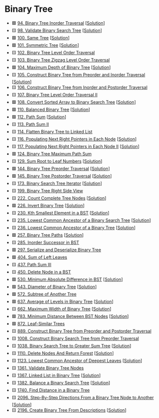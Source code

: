 # Binary Tree

- 🟩 [94. Binary Tree Inorder Traversal](https://leetcode.com/problems/binary-tree-inorder-traversal/) [[Solution](./94.binary-tree-inorder-traversal.md)]
- 🟨 [98. Validate Binary Search Tree](https://leetcode.com/problems/validate-binary-search-tree/) [[Solution](./98.validate-binary-search-tree.md)]
- 🟩 [100. Same Tree](https://leetcode.com/problems/same-tree/) [[Solution](./100.same-tree.md)]
- 🟩 [101. Symmetric Tree](https://leetcode.com/problems/symmetric-tree/) [[Solution](./101.symmetric-tree.md)]
- 🟨 [102. Binary Tree Level Order Traversal](https://leetcode.com/problems/binary-tree-level-order-traversal/)
- 🟨 [103. Binary Tree Zigzag Level Order Traversal](https://leetcode.com/problems/binary-tree-zigzag-level-order-traversal/)
- 🟩 [104. Maximum Depth of Binary Tree](https://leetcode.com/problems/maximum-depth-of-binary-tree/) [[Solution](./104.maximum-depth-of-binary-tree.md)]
- 🟨 [105. Construct Binary Tree from Preorder and Inorder Traversal](https://leetcode.com/problems/construct-binary-tree-from-preorder-and-inorder-traversal/) [[Solution](./105.construct-binary-tree-from-preorder-and-inorder-traversal.md)]
- 🟨 [106. Construct Binary Tree from Inorder and Postorder Traversal](https://leetcode.com/problems/construct-binary-tree-from-inorder-and-postorder-traversal/)
- 🟨 [107. Binary Tree Level Order Traversal II](https://leetcode.com/problems/binary-tree-level-order-traversal-ii/)
- 🟩 [108. Convert Sorted Array to Binary Search Tree](https://leetcode.com/problems/convert-sorted-array-to-binary-search-tree/) [[Solution](./108.convert-sorted-array-to-binary-search-tree.md)]
- 🟩 [110. Balanced Binary Tree](https://leetcode.com/problems/balanced-binary-tree/) [[Solution](./110.balanced-binary-tree.md)]
- 🟩 [112. Path Sum](https://leetcode.com/problems/path-sum/) [[Solution](./112.path-sum.md)]
- 🟨 [113. Path Sum II](https://leetcode.com/problems/path-sum-ii/)
- 🟨 [114. Flatten Binary Tree to Linked List](https://leetcode.com/problems/flatten-binary-tree-to-linked-list/)
- 🟨 [116. Populating Next Right Pointers in Each Node](https://leetcode.com/problems/populating-next-right-pointers-in-each-node/) [[Solution](./116.populating-next-right-pointers-in-each-node.md)]
- 🟨 [117. Populating Next Right Pointers in Each Node II](https://leetcode.com/problems/populating-next-right-pointers-in-each-node-ii/) [[Solution](./117.populating-next-right-pointers-in-each-node-ii.md)]
- 🟥 [124. Binary Tree Maximum Path Sum](https://leetcode.com/problems/binary-tree-maximum-path-sum/)
- 🟨 [129. Sum Root to Leaf Numbers](https://leetcode.com/problems/sum-root-to-leaf-numbers/) [[Solution](./129.sum-root-to-leaf-numbers.md)]
- 🟩 [144. Binary Tree Preorder Traversal](https://leetcode.com/problems/binary-tree-preorder-traversal/) [[Solution](./144.binary-tree-preorder-traversal.md)]
- 🟩 [145. Binary Tree Postorder Traversal](https://leetcode.com/problems/binary-tree-postorder-traversal/) [[Solution](./145.binary-tree-postorder-traversal.md)]
- 🟨 [173. Binary Search Tree Iterator](https://leetcode.com/problems/binary-search-tree-iterator/) [[Solution](./173.binary-search-tree-iterator.md)]
- 🟨 [199. Binary Tree Right Side View](https://leetcode.com/problems/binary-tree-right-side-view/)
- 🟨 [222. Count Complete Tree Nodes](https://leetcode.com/problems/count-complete-tree-nodes/) [[Solution](./222.count-complete-tree-nodes.md)]
- 🟩 [226. Invert Binary Tree](https://leetcode.com/problems/invert-binary-tree/) [[Solution](./226.invert-binary-tree.md)]
- 🟨 [230. Kth Smallest Element in a BST](https://leetcode.com/problems/kth-smallest-element-in-a-bst/) [[Solution](./230.kth-smallest-element-in-a-bst.md)]
- 🟨 [235. Lowest Common Ancestor of a Binary Search Tree](https://leetcode.com/problems/lowest-common-ancestor-of-a-binary-search-tree/) [[Solution](./235.lowest-common-ancestor-of-a-binary-search-tree.md)]
- 🟨 [236. Lowest Common Ancestor of a Binary Tree](https://leetcode.com/problems/lowest-common-ancestor-of-a-binary-tree/) [[Solution](./236.lowest-common-ancestor-of-a-binary-tree.md)]
- 🟩 [257. Binary Tree Paths](https://leetcode.com/problems/binary-tree-paths/) [[Solution](./257.binary-tree-paths.md)]
- 🟨 [285. Inorder Successor in BST](https://leetcode.com/problems/inorder-successor-in-bst/)
- 🟥 [297. Serialize and Deserialize Binary Tree](https://leetcode.com/problems/serialize-and-deserialize-binary-tree/)
- 🟩 [404. Sum of Left Leaves](https://leetcode.com/problems/sum-of-left-leaves/)
- 🟨 [437. Path Sum III](https://leetcode.com/problems/path-sum-iii/)
- 🟨 [450. Delete Node in a BST](https://leetcode.com/problems/delete-node-in-a-bst/)
- 🟩 [530. Minimum Absolute Difference in BST](https://leetcode.com/problems/minimum-absolute-difference-in-bst/) [[Solution](./530.minimum-absolute-difference-in-bst.md)]
- 🟩 [543. Diameter of Binary Tree](https://leetcode.com/problems/diameter-of-binary-tree/) [[Solution](./543.diameter-of-binary-tree.md)]
- 🟩 [572. Subtree of Another Tree](https://leetcode.com/problems/subtree-of-another-tree/)
- 🟩 [637. Average of Levels in Binary Tree](https://leetcode.com/problems/average-of-levels-in-binary-tree/) [[Solution](./637.average-of-levels-in-binary-tree.md)]
- 🟨 [662. Maximum Width of Binary Tree](https://leetcode.com/problems/maximum-width-of-binary-tree/) [[Solution](./662.maximum-width-of-binary-tree.md)]
- 🟩 [783. Minimum Distance Between BST Nodes](https://leetcode.com/problems/minimum-distance-between-bst-nodes/) [[Solution](./783.minimum-distance-between-bst-nodes.md)]
- 🟩 [872. Leaf-Similar Trees](https://leetcode.com/problems/leaf-similar-trees/)
- 🟨 [889. Construct Binary Tree from Preorder and Postorder Traversal](https://leetcode.com/problems/construct-binary-tree-from-preorder-and-postorder-traversal/)
- 🟨 [1008. Construct Binary Search Tree from Preorder Traversal](https://leetcode.com/problems/construct-binary-search-tree-from-preorder-traversal/)
- 🟨 [1038. Binary Search Tree to Greater Sum Tree](https://leetcode.com/problems/binary-search-tree-to-greater-sum-tree/) [[Solution](./1038.binary-search-tree-to-greater-sum-tree.md)]
- 🟨 [1110. Delete Nodes And Return Forest](https://leetcode.com/problems/delete-nodes-and-return-forest/) [[Solution](./1110.delete-nodes-and-return-forest.md)]
- 🟨 [1123. Lowest Common Ancestor of Deepest Leaves](https://leetcode.com/problems/lowest-common-ancestor-of-deepest-leaves/) [[Solution](./1123.lowest-common-ancestor-of-deepest-leaves.md)]
- 🟨 [1361. Validate Binary Tree Nodes](https://leetcode.com/problems/validate-binary-tree-nodes/)
- 🟨 [1367. Linked List in Binary Tree](https://leetcode.com/problems/linked-list-in-binary-tree/) [[Solution](./1367.linked-list-in-binary-tree.md)]
- 🟨 [1382. Balance a Binary Search Tree](https://leetcode.com/problems/balance-a-binary-search-tree/) [[Solution](./1382.balance-a-binary-search-tree.md)]
- 🟨 [1740. Find Distance in a Binary Tree](https://leetcode.com/problems/find-distance-in-a-binary-tree)
- 🟨 [2096. Step-By-Step Directions From a Binary Tree Node to Another](https://leetcode.com/problems/step-by-step-directions-from-a-binary-tree-node-to-another/) [[Solution](./2096.step-by-step-directions-from-a-binary-tree-node-to-another.md)]
- 🟨 [2196. Create Binary Tree From Descriptions](https://leetcode.com/problems/create-binary-tree-from-descriptions/) [[Solution](./2196.create-binary-tree-from-descriptions.md)]
